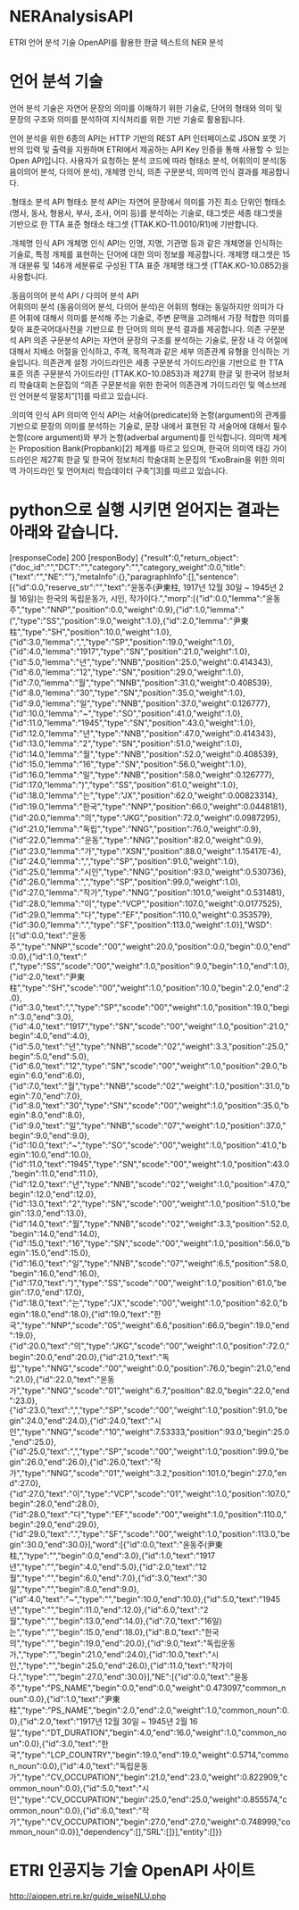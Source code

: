 NERAnalysisAPI
=============
ETRI 언어 분석 기술 OpenAPI를 활용한 한글 텍스트의 NER 분석

# 언어 분석 기술
언어 분석 기술은 자연어 문장의 의미를 이해하기 위한 기술로, 단어의 형태와 의미 및 문장의 구조와 의미를 분석하여 지식처리를 위한 기반 기술로 활용됩니다.

언어 분석을 위한 6종의 API는 HTTP 기반의 REST API 인터페이스로 JSON 포맷 기반의 입력 및 출력을 지원하며 ETRI에서 제공하는 API Key 인증을 통해 사용할 수 있는 Open API입니다. 사용자가 요청하는 분석 코드에 따라 형태소 분석, 어휘의미 분석(동음이의어 분석, 다의어 분석), 개체명 인식, 의존 구문분석, 의미역 인식 결과를 제공합니다.

.형태소 분석 API	
형태소 분석 API는 자연어 문장에서 의미를 가진 최소 단위인 형태소(명사, 동사, 형용사, 부사, 조사, 어미 등)를 분석하는 기술로, 태그셋은 세종 태그셋을 기반으로 한 TTA 표준 형태소 태그셋 (TTAK.KO-11.0010/R1)에 기반합니다.

.개체명 인식 API	
개체명 인식 API는 인명, 지명, 기관명 등과 같은 개체명을 인식하는 기술로, 특정 개체를 표현하는 단어에 대한 의미 정보를 제공합니다. 개체명 태그셋은 15개 대분류 및 146개 세분류로 구성된 TTA 표준 개체명 태그셋 (TTAK.KO-10.0852)을 사용합니다.

.동음이의어 분석 API / 다의어 분석 API	
어휘의미 분석 (동음이의어 분석, 다의어 분석)은 어휘의 형태는 동일하지만 의미가 다른 어휘에 대해서 의미를 분석해 주는 기술로, 주변 문맥을 고려해서 가장 적합한 의미를 찾아 표준국어대사전을 기반으로 한 단어의 의미 분석 결과를 제공합니다.
의존 구문분석 API	의존 구문분석 API는 자연어 문장의 구조를 분석하는 기술로, 문장 내 각 어절에 대해서 지배소 어절을 인식하고, 주격, 목적격과 같은 세부 의존관계 유형을 인식하는 기술입니다. 의존관계 설정 가이드라인은 세종 구문분석 가이드라인을 기반으로 한 TTA 표준 의존 구문분석 가이드라인 (TTAK.KO-10.0853)과 제27회 한글 및 한국어 정보처리 학술대회 논문집의 “의존 구문분석을 위한 한국어 의존관계 가이드라인 및 엑소브레인 언어분석 말뭉치”[1]를 따르고 있습니다.

.의미역 인식 API	
의미역 인식 API는 서술어(predicate)와 논항(argument)의 관계를 기반으로 문장의 의미를 분석하는 기술로, 문장 내에서 표현된 각 서술어에 대해서 필수 논항(core argument)와 부가 논항(adverbal argument)를 인식합니다. 의미역 체계는 Proposition Bank(Propbank)[2] 체계를 따르고 있으며, 한국어 의미역 태깅 가이드라인은 제27회 한글 및 한국어 정보처리 학술대회 논문집의 “ExoBrain을 위한 의미역 가이드라인 및 언어처리 학습데이터 구축”[3]를 따르고 있습니다.


# python으로 실행 시키면 얻어지는 결과는 아래와 같습니다.

[responseCode] 200
[responBody]
{"result":0,"return_object":{"doc_id":"","DCT":"","category":"","category_weight":0.0,"title":{"text":"","NE":""},"metaInfo":{},"paragraphInfo":[],"sentence":[{"id":0.0,"reserve_str":"","text":"윤동주(尹東柱, 1917년 12월 30일 ~ 1945년 2월 16일)는 한국의 독립운동가, 시인, 작가이다.","morp":[{"id":0.0,"lemma":"윤동주","type":"NNP","position":0.0,"weight":0.9},{"id":1.0,"lemma":"(","type":"SS","position":9.0,"weight":1.0},{"id":2.0,"lemma":"尹東柱","type":"SH","position":10.0,"weight":1.0},{"id":3.0,"lemma":",","type":"SP","position":19.0,"weight":1.0},{"id":4.0,"lemma":"1917","type":"SN","position":21.0,"weight":1.0},{"id":5.0,"lemma":"년","type":"NNB","position":25.0,"weight":0.414343},{"id":6.0,"lemma":"12","type":"SN","position":29.0,"weight":1.0},{"id":7.0,"lemma":"월","type":"NNB","position":31.0,"weight":0.408539},{"id":8.0,"lemma":"30","type":"SN","position":35.0,"weight":1.0},{"id":9.0,"lemma":"일","type":"NNB","position":37.0,"weight":0.126777},{"id":10.0,"lemma":"~","type":"SO","position":41.0,"weight":1.0},{"id":11.0,"lemma":"1945","type":"SN","position":43.0,"weight":1.0},{"id":12.0,"lemma":"년","type":"NNB","position":47.0,"weight":0.414343},{"id":13.0,"lemma":"2","type":"SN","position":51.0,"weight":1.0},{"id":14.0,"lemma":"월","type":"NNB","position":52.0,"weight":0.408539},{"id":15.0,"lemma":"16","type":"SN","position":56.0,"weight":1.0},{"id":16.0,"lemma":"일","type":"NNB","position":58.0,"weight":0.126777},{"id":17.0,"lemma":")","type":"SS","position":61.0,"weight":1.0},{"id":18.0,"lemma":"는","type":"JX","position":62.0,"weight":0.00823314},{"id":19.0,"lemma":"한국","type":"NNP","position":66.0,"weight":0.0448181},{"id":20.0,"lemma":"의","type":"JKG","position":72.0,"weight":0.0987295},{"id":21.0,"lemma":"독립","type":"NNG","position":76.0,"weight":0.9},{"id":22.0,"lemma":"운동","type":"NNG","position":82.0,"weight":0.9},{"id":23.0,"lemma":"가","type":"XSN","position":88.0,"weight":1.15417E-4},{"id":24.0,"lemma":",","type":"SP","position":91.0,"weight":1.0},{"id":25.0,"lemma":"시인","type":"NNG","position":93.0,"weight":0.530736},{"id":26.0,"lemma":",","type":"SP","position":99.0,"weight":1.0},{"id":27.0,"lemma":"작가","type":"NNG","position":101.0,"weight":0.531481},{"id":28.0,"lemma":"이","type":"VCP","position":107.0,"weight":0.0177525},{"id":29.0,"lemma":"다","type":"EF","position":110.0,"weight":0.353579},{"id":30.0,"lemma":".","type":"SF","position":113.0,"weight":1.0}],"WSD":[{"id":0.0,"text":"윤동주","type":"NNP","scode":"00","weight":20.0,"position":0.0,"begin":0.0,"end":0.0},{"id":1.0,"text":"(","type":"SS","scode":"00","weight":1.0,"position":9.0,"begin":1.0,"end":1.0},{"id":2.0,"text":"尹東柱","type":"SH","scode":"00","weight":1.0,"position":10.0,"begin":2.0,"end":2.0},{"id":3.0,"text":",","type":"SP","scode":"00","weight":1.0,"position":19.0,"begin":3.0,"end":3.0},{"id":4.0,"text":"1917","type":"SN","scode":"00","weight":1.0,"position":21.0,"begin":4.0,"end":4.0},{"id":5.0,"text":"년","type":"NNB","scode":"02","weight":3.3,"position":25.0,"begin":5.0,"end":5.0},{"id":6.0,"text":"12","type":"SN","scode":"00","weight":1.0,"position":29.0,"begin":6.0,"end":6.0},{"id":7.0,"text":"월","type":"NNB","scode":"02","weight":1.0,"position":31.0,"begin":7.0,"end":7.0},{"id":8.0,"text":"30","type":"SN","scode":"00","weight":1.0,"position":35.0,"begin":8.0,"end":8.0},{"id":9.0,"text":"일","type":"NNB","scode":"07","weight":1.0,"position":37.0,"begin":9.0,"end":9.0},{"id":10.0,"text":"~","type":"SO","scode":"00","weight":1.0,"position":41.0,"begin":10.0,"end":10.0},{"id":11.0,"text":"1945","type":"SN","scode":"00","weight":1.0,"position":43.0,"begin":11.0,"end":11.0},{"id":12.0,"text":"년","type":"NNB","scode":"02","weight":1.0,"position":47.0,"begin":12.0,"end":12.0},{"id":13.0,"text":"2","type":"SN","scode":"00","weight":1.0,"position":51.0,"begin":13.0,"end":13.0},{"id":14.0,"text":"월","type":"NNB","scode":"02","weight":3.3,"position":52.0,"begin":14.0,"end":14.0},{"id":15.0,"text":"16","type":"SN","scode":"00","weight":1.0,"position":56.0,"begin":15.0,"end":15.0},{"id":16.0,"text":"일","type":"NNB","scode":"07","weight":6.5,"position":58.0,"begin":16.0,"end":16.0},{"id":17.0,"text":")","type":"SS","scode":"00","weight":1.0,"position":61.0,"begin":17.0,"end":17.0},{"id":18.0,"text":"는","type":"JX","scode":"00","weight":1.0,"position":62.0,"begin":18.0,"end":18.0},{"id":19.0,"text":"한국","type":"NNP","scode":"05","weight":6.6,"position":66.0,"begin":19.0,"end":19.0},{"id":20.0,"text":"의","type":"JKG","scode":"00","weight":1.0,"position":72.0,"begin":20.0,"end":20.0},{"id":21.0,"text":"독립","type":"NNG","scode":"00","weight":0.0,"position":76.0,"begin":21.0,"end":21.0},{"id":22.0,"text":"운동가","type":"NNG","scode":"01","weight":6.7,"position":82.0,"begin":22.0,"end":23.0},{"id":23.0,"text":",","type":"SP","scode":"00","weight":1.0,"position":91.0,"begin":24.0,"end":24.0},{"id":24.0,"text":"시인","type":"NNG","scode":"10","weight":7.53333,"position":93.0,"begin":25.0,"end":25.0},{"id":25.0,"text":",","type":"SP","scode":"00","weight":1.0,"position":99.0,"begin":26.0,"end":26.0},{"id":26.0,"text":"작가","type":"NNG","scode":"01","weight":3.2,"position":101.0,"begin":27.0,"end":27.0},{"id":27.0,"text":"이","type":"VCP","scode":"01","weight":1.0,"position":107.0,"begin":28.0,"end":28.0},{"id":28.0,"text":"다","type":"EF","scode":"00","weight":1.0,"position":110.0,"begin":29.0,"end":29.0},{"id":29.0,"text":".","type":"SF","scode":"00","weight":1.0,"position":113.0,"begin":30.0,"end":30.0}],"word":[{"id":0.0,"text":"윤동주(尹東柱,","type":"","begin":0.0,"end":3.0},{"id":1.0,"text":"1917년","type":"","begin":4.0,"end":5.0},{"id":2.0,"text":"12월","type":"","begin":6.0,"end":7.0},{"id":3.0,"text":"30일","type":"","begin":8.0,"end":9.0},{"id":4.0,"text":"~","type":"","begin":10.0,"end":10.0},{"id":5.0,"text":"1945년","type":"","begin":11.0,"end":12.0},{"id":6.0,"text":"2월","type":"","begin":13.0,"end":14.0},{"id":7.0,"text":"16일)는","type":"","begin":15.0,"end":18.0},{"id":8.0,"text":"한국의","type":"","begin":19.0,"end":20.0},{"id":9.0,"text":"독립운동가,","type":"","begin":21.0,"end":24.0},{"id":10.0,"text":"시인,","type":"","begin":25.0,"end":26.0},{"id":11.0,"text":"작가이다.","type":"","begin":27.0,"end":30.0}],"NE":[{"id":0.0,"text":"윤동주","type":"PS_NAME","begin":0.0,"end":0.0,"weight":0.473097,"common_noun":0.0},{"id":1.0,"text":"尹東柱","type":"PS_NAME","begin":2.0,"end":2.0,"weight":1.0,"common_noun":0.0},{"id":2.0,"text":"1917년 12월 30일 ~ 1945년 2월 16일","type":"DT_DURATION","begin":4.0,"end":16.0,"weight":1.0,"common_noun":0.0},{"id":3.0,"text":"한국","type":"LCP_COUNTRY","begin":19.0,"end":19.0,"weight":0.5714,"common_noun":0.0},{"id":4.0,"text":"독립운동가","type":"CV_OCCUPATION","begin":21.0,"end":23.0,"weight":0.822909,"common_noun":0.0},{"id":5.0,"text":"시인","type":"CV_OCCUPATION","begin":25.0,"end":25.0,"weight":0.855574,"common_noun":0.0},{"id":6.0,"text":"작가","type":"CV_OCCUPATION","begin":27.0,"end":27.0,"weight":0.748999,"common_noun":0.0}],"dependency":[],"SRL":[]}],"entity":[]}}

# ETRI 인공지능 기술 OpenAPI 사이트
http://aiopen.etri.re.kr/guide_wiseNLU.php
